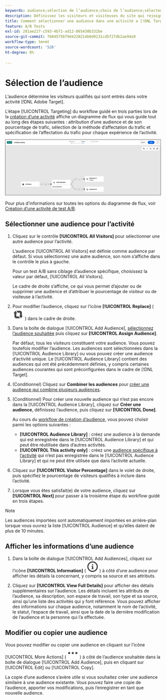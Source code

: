 ```yaml
---
keywords: audience;sélection de l’audience;choix de l’audience;sélecteurs
description: Définissez les visiteurs et visiteuses du site qui rejoignent votre activité Adobe [!DNL Target] en fonction des critères d’audience.
title: Comment sélectionner une audience dans une activité a [!DNL Target] A/B ?
feature: A/B Tests
exl-id: 281ae227-c593-4b71-ad12-865430b332be
source-git-commit: f6845756f9d4220214b0d9131cd5f27db2ae94a9
workflow-type: tm+mt
source-wordcount: '526'
ht-degree: 8%

---
```


# Sélection de l’audience

L’audience détermine les visiteurs qualifiés qui sont entrés dans votre activité [!DNL Adobe Target].

L’étape [!UICONTROL Targeting] du workflow guidé en trois parties lors de la [création d’une activité](/help/main/c-activities/t-test-ab/t-test-create-ab/test-create-ab.md) affiche un diagramme de flux qui vous guide tout au long des étapes suivantes : attribution d’une audience et de son pourcentage de trafic, sélection de la méthode d’affectation du trafic et spécification de l’affectation du trafic pour chaque expérience de l’activité.

![Étape Ciblage des tests A/B](/help/main/c-activities/t-test-ab/t-test-create-ab/assets/ab_flow-new-ui.png)

Pour plus d’informations sur toutes les options du diagramme de flux, voir [Création d’une activité de test A/B](/help/main/c-activities/t-test-ab/t-test-create-ab/test-create-ab.md).

## Sélectionner une audience pour l’activité

1. Cliquez sur le contrôle **[!UICONTROL All Visitors]** pour sélectionner une autre audience pour l’activité.

   L’audience [!UICONTROL All Visitors] est définie comme audience par défaut. Si vous sélectionnez une autre audience, son nom s’affiche dans le contrôle le plus à gauche.

   Pour un test A/B sans ciblage d’audience spécifique, choisissez la valeur par défaut, [!UICONTROL All Visitors].

   Le cadre de droite s’affiche, ce qui vous permet d’ajouter ou de supprimer une audience et d’attribuer le pourcentage de visiteur ou de visiteuse à l’activité.

1. Pour modifier l’audience, cliquez sur l’icône **[!UICONTROL Replace]** ( ![icône Remplacer](/help/main/assets/icons/Retweet.svg) ) dans le cadre de droite.

1. Dans la boîte de dialogue [!UICONTROL Add Audience], [sélectionnez l’audience souhaitée](/help/main/c-activities/t-test-ab/t-test-create-ab/ab-audience.md) puis cliquez sur **[!UICONTROL Assign Audience]**.

   Par défaut, tous les visiteurs constituent votre audience. Vous pouvez toutefois modifier l’audience. Les audiences sont sélectionnées dans la [!UICONTROL Audience Library] ou vous pouvez créer une audience d’activité unique. Le [!UICONTROL Audience Library] contient des audiences qui ont été précédemment définies, y compris certaines audiences courantes qui sont préconfigurées dans le cadre de [!DNL Target].

1. (Conditionnel) Cliquez sur **Combiner les audiences** pour [créer une audience qui combine plusieurs audiences](/help/main/c-target/combining-multiple-audiences.md).

1. (Conditionnel) Pour créer une nouvelle audience qui n’est pas encore dans la [!UICONTROL Audience Library], cliquez sur **Créer une audience**, définissez l’audience, puis cliquez sur **[!UICONTROL Done]**.

   Au cours du [workflow de création d’audience](/help/main/c-target/c-audiences/audiences.md), vous pouvez choisir parmi les options suivantes :

   * **[!UICONTROL Audience Library]** : créez une audience à la demande qui est enregistrée dans le [!UICONTROL Audience Library] et qui peut être réutilisée dans d’autres activités.
   * **[!UICONTROL This activity only]** : créez une [audience spécifique à l’activité](/help/main/c-target/creating-activity-only-audience.md) qui n’est pas enregistrée dans le [!UICONTROL Audience Library] et qui ne peut être utilisée que dans l’activité actuelle.

1. Cliquez sur **[!UICONTROL Visitor Percentage]** dans le volet de droite, puis spécifiez le pourcentage de visiteurs qualifiés à inclure dans l’activité.

1. Lorsque vous êtes satisfait(e) de votre audience, cliquez sur **[!UICONTROL Next]** pour passer à la troisième étape du workflow guidé en trois étapes.

>[!NOTE]
>
>Les audiences importées sont automatiquement importées en arrière-plan lorsque vous ouvrez la liste [!UICONTROL Audience] et qu’elles datent de plus de 10 minutes.

## Afficher les informations d’une audience

1. Dans la boîte de dialogue [!UICONTROL Add Audiences], cliquez sur l’icône **[!UICONTROL Information]** ( ![icône Infos](/help/main/assets/icons/InfoOutline.svg) ) à côté d’une audience pour afficher les détails la concernant, y compris sa source et ses attributs.

1. Cliquez sur **[!UICONTROL View Full Details]** pour afficher des détails supplémentaires sur l’audience. Les détails incluent les attributs de l’audience, sa description, son espace de travail, son type et sa source, ainsi qu’une liste des activités qui y font référence. Vous pouvez afficher des informations sur chaque audience, notamment le nom de l’activité, le statut, l’espace de travail, ainsi que la date de la dernière modification de l’audience et la personne qui l’a effectuée.

## Modifier ou copier une audience

Vous pouvez modifier ou copier une audience en cliquant sur l’icône [!UICONTROL More Actions] ( ![icône Autres actions](/help/main/assets/icons/More.svg) ) à côté de l’audience souhaitée dans la boîte de dialogue [!UICONTROL Add Audience], puis en cliquant sur [!UICONTROL Edit] ou [!UICONTROL Copy].

La copie d’une audience s’avère utile si vous souhaitez créer une audience similaire à une audience existante. Vous pouvez faire une copie de l’audience, apporter vos modifications, puis l’enregistrer en tant que nouvelle audience.
